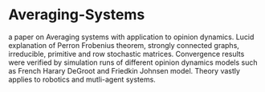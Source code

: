 # Averaging-Systems
a paper on Averaging systems with application to opinion dynamics. Lucid explanation of Perron Frobenius theorem, strongly connected graphs, irreducible, primitive and row stochastic matrices. Convergence results were verified by simulation runs of different opinion dynamics models such as French Harary DeGroot and Friedkin Johnsen model. Theory vastly applies to robotics and mutli-agent systems.
